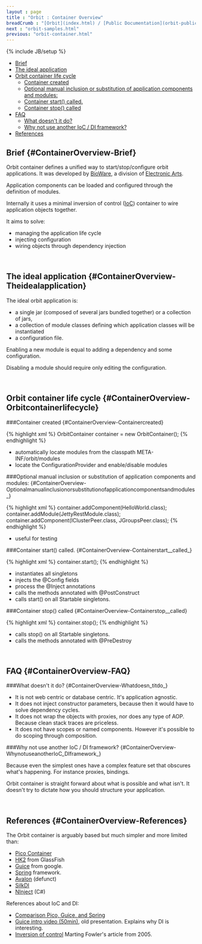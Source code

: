 ```yaml
---
layout : page
title : "Orbit : Container Overview"
breadCrumb : "[Orbit](index.html) / [Public Documentation](orbit-public-documentation.html) / [Container](orbit-container.html)"
next : "orbit-samples.html"
previous: "orbit-container.html"
---
```

{% include JB/setup %}



-  [Brief](#ContainerOverview-Brief)
-  [The ideal application](#ContainerOverview-Theidealapplication)
-  [Orbit container life cycle](#ContainerOverview-Orbitcontainerlifecycle)
    -  [Container created](#ContainerOverview-Containercreated)
    -  [Optional manual inclusion or substitution of application components and modules:](#ContainerOverview-Optionalmanualinclusionorsubstitutionofapplicationcomponentsandmodules_)
    -  [Container start() called.](#ContainerOverview-Containerstart__called_)
    -  [Container stop() called](#ContainerOverview-Containerstop__called)
-  [FAQ](#ContainerOverview-FAQ)
    -  [What doesn't it do?](#ContainerOverview-Whatdoesn_titdo_)
    -  [Why not use another IoC / DI framework?](#ContainerOverview-WhynotuseanotherIoC_DIframework_)
-  [References](#ContainerOverview-References)



Brief {#ContainerOverview-Brief}
----------


Orbit container defines a unified way to start/stop/configure orbit applications. It was developed by [BioWare](http://www.bioware.com/), a division of [Electronic Arts](http://www.ea.com/).


Application components can be loaded and configured through the definition of modules.


Internally it uses a minimal inversion of control ([IoC](http://en.wikipedia.org/wiki/Inversion_of_control)) container to wire application objects together.


It aims to solve:


-  managing the application life cycle
-  injecting configuration
-  wiring objects through dependency injection

 


The ideal application {#ContainerOverview-Theidealapplication}
----------


The ideal orbit application is:


-  a single jar (composed of several jars bundled together) or a collection of jars,
-  a collection of module classes defining which application classes will be instantiated
-  a configuration file.

Enabling a new module is equal to adding a dependency and some configuration.


Disabling a module should require only editing the configuration.


 


Orbit container life cycle {#ContainerOverview-Orbitcontainerlifecycle}
----------


###Container created {#ContainerOverview-Containercreated}


{% highlight xml %}
OrbitContainer container = new OrbitContainer();
{% endhighlight %}

-  automatically locate modules from the classpath META-INF/orbit/modules
-  locate the ConfigurationProvider and enable/disable modules  

###Optional manual inclusion or substitution of application components and modules: {#ContainerOverview-Optionalmanualinclusionorsubstitutionofapplicationcomponentsandmodules_}


{% highlight xml %}
container.addComponent(HelloWorld.class);
container.addModule(JettyRestModule.class);
container.addComponent(IClusterPeer.class, JGroupsPeer.class);
{% endhighlight %}

-  useful for testing  

###Container start() called. {#ContainerOverview-Containerstart__called_}


{% highlight xml %}
container.start();
{% endhighlight %}

-  instantiates all singletons
-  injects the @Config fields
-  process the @Inject annotations
-  calls the methods annotated with @PostConstruct
-  calls start() on all Startable singletons.  

###Container stop() called {#ContainerOverview-Containerstop__called}


{% highlight xml %}
container.stop();
{% endhighlight %}

-  calls stop() on all Startable singletons.
-  calls the methods annotated with @PreDestroy

 


FAQ {#ContainerOverview-FAQ}
----------


###What doesn't it do? {#ContainerOverview-Whatdoesn_titdo_}


-  It is not web centric or database centric. It's application agnostic.
-  It does not inject constructor parameters, because then it would have to solve dependency cycles.
-  It does not wrap the objects with proxies, nor does any type of AOP. Because clean stack traces are priceless.
-  It does not have scopes or named components. However it's possible to do scoping through composition.  

###Why not use another IoC / DI framework? {#ContainerOverview-WhynotuseanotherIoC_DIframework_}


Because even the simplest ones have a complex feature set that obscures what's happening. For instance proxies, bindings.


Orbit container is straight forward about what is possible and what isn't. It doesn't try to dictate how you should structure your application.


 


References {#ContainerOverview-References}
----------


The Orbit container is arguably based but much simpler and more limited than:


-  [Pico Container](http://picocontainer.codehaus.org/)
-  [HK2](https://hk2.java.net/) from GlassFish
-  [Guice](https://github.com/google/guice) from google.
-  [Spring](https://spring.io/) framework.
-  [Avalon](https://avalon.apache.org/closed.html) (defunct)
-  [SilkDI](http://www.silkdi.com/)
-  [NInject](http://www.ninject.org/) (C#)

References about IoC and DI:


-  [Comparison Pico, Guice, and Spring](http://stackoverflow.com/questions/2026016/google-guice-vs-picocontainer-for-dependency-injection)
-  [Guice intro video (50min)](https://www.youtube.com/watch?v=hBVJbzAagfs), old presentation. Explains why DI is interesting.
-  [Inversion of control](http://martinfowler.com/bliki/InversionOfControl.html) Marting Fowler's article from 2005.
